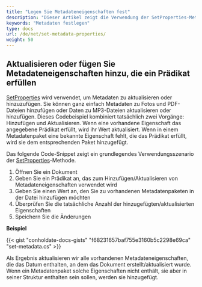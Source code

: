 ```yaml
---
title: "Legen Sie Metadateneigenschaften fest"
description: "Dieser Artikel zeigt die Verwendung der SetProperties-Methode, die zum Aktualisieren oder Hinzufügen von Metadaten verwendet wird."
keywords: "Metadaten festlegen"
type: docs
url: /de/net/set-metadata-properties/
weight: 50
---
```


## Aktualisieren oder fügen Sie Metadateneigenschaften hinzu, die ein Prädikat erfüllen

[SetProperties](https://apireference.groupdocs.com/net/metadata/groupdocs.metadata/metadata/methods/setproperties) wird verwendet, um Metadaten zu aktualisieren oder hinzuzufügen. Sie können ganz einfach Metadaten zu Fotos und PDF-Dateien hinzufügen oder Daten zu MP3-Dateien aktualisieren oder hinzufügen. Dieses Codebeispiel kombiniert tatsächlich zwei Vorgänge: Hinzufügen und Aktualisieren. Wenn eine vorhandene Eigenschaft das angegebene Prädikat erfüllt, wird ihr Wert aktualisiert. Wenn in einem Metadatenpaket eine bekannte Eigenschaft fehlt, die das Prädikat erfüllt, wird sie dem entsprechenden Paket hinzugefügt.

Das folgende Code-Snippet zeigt ein grundlegendes Verwendungsszenario der [SetProperties](https://apireference.groupdocs.com/net/metadata/groupdocs.metadata/metadata/methods/setproperties)-Methode.

1. Öffnen Sie ein Dokument
2. Geben Sie ein Prädikat an, das zum Hinzufügen/Aktualisieren von Metadateneigenschaften verwendet wird
3. Geben Sie einen Wert an, den Sie zu vorhandenen Metadatenpaketen in der Datei hinzufügen möchten
4. Überprüfen Sie die tatsächliche Anzahl der hinzugefügten/aktualisierten Eigenschaften
5. Speichern Sie die Änderungen


**Beispiel**

{{< gist "conholdate-docs-gists" "f68231657baf755e3160b5c2298e69ca" "set-metadata.cs" >}}

Als Ergebnis aktualisieren wir alle vorhandenen Metadateneigenschaften, die das Datum enthalten, an dem das Dokument erstellt/aktualisiert wurde. Wenn ein Metadatenpaket solche Eigenschaften nicht enthält, sie aber in seiner Struktur enthalten sein sollen, werden sie hinzugefügt.







